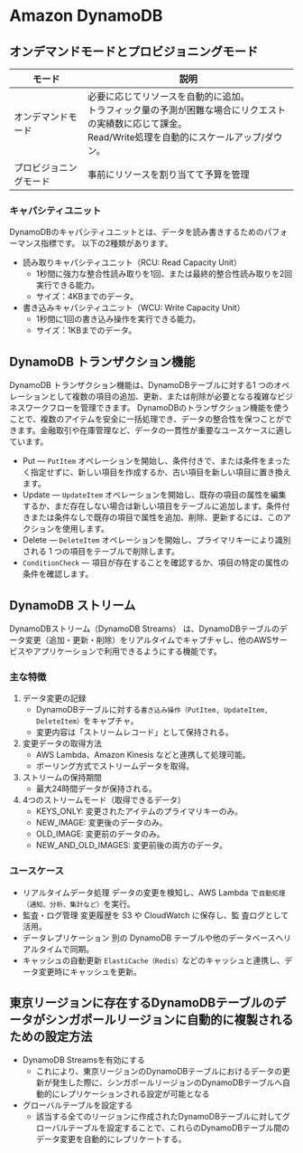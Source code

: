 # Amazon DynamoDB

## オンデマンドモードとプロビジョニングモード

| モード | 説明 |
| --- | --- |
| オンデマンドモード | 必要に応じてリソースを自動的に追加。<br>トラフィック量の予測が困難な場合にリクエストの実績数に応じて課金。<br>Read/Write処理を自動的にスケールアップ/ダウン。 |
| プロビジョニングモード | 事前にリソースを割り当てて予算を管理 |

### キャパシティユニット

DynamoDBのキャパシティユニットとは、データを読み書きするためのパフォーマンス指標です。
以下の2種類があります。

- 読み取りキャパシティユニット（RCU: Read Capacity Unit）
  - 1秒間に強力な整合性読み取りを1回、または最終的整合性読み取りを2回実行できる能力。
  - サイズ：4KBまでのデータ。
- 書き込みキャパシティユニット（WCU: Write Capacity Unit）
  - 1秒間に1回の書き込み操作を実行できる能力。
  - サイズ：1KBまでのデータ。

## DynamoDB トランザクション機能

DynamoDB トランザクション機能は、DynamoDBテーブルに対する1 つのオペレーションとして複数の項目の追加、更新、または削除が必要となる複雑なビジネスワークフローを管理できます。
DynamoDBのトランザクション機能を使うことで、複数のアイテムを安全に一括処理でき、データの整合性を保つことができます。金融取引や在庫管理など、データの一貫性が重要なユースケースに適しています。

- Put — `PutItem` オペレーションを開始し、条件付きで、または条件をまったく指定せずに、新しい項目を作成するか、古い項目を新しい項目に置き換えます。
- Update — `UpdateItem` オペレーションを開始し、既存の項目の属性を編集するか、まだ存在しない場合は新しい項目をテーブルに追加します。条件付きまたは条件なしで既存の項目で属性を追加、削除、更新するには、このアクションを使用します。
- Delete — `DeleteItem` オペレーションを開始し、プライマリキーにより識別される 1 つの項目をテーブルで削除します。
- `ConditionCheck` — 項目が存在することを確認するか、項目の特定の属性の条件を確認します。

## DynamoDB ストリーム

DynamoDBストリーム（DynamoDB Streams） は、DynamoDBテーブルのデータ変更（追加・更新・削除）をリアルタイムでキャプチャし、他のAWSサービスやアプリケーションで利用できるようにする機能です。

### 主な特徴
1. データ変更の記録
    - DynamoDBテーブルに対する`書き込み操作（PutItem, UpdateItem, DeleteItem）`をキャプチャ。
    - 変更内容は「ストリームレコード」として保持される。
2. 変更データの取得方法
    - AWS Lambda、Amazon Kinesis などと連携して処理可能。
    - ポーリング方式でストリームデータを取得。
3. ストリームの保持期間
    - 最大24時間データが保持される。
4. 4つのストリームモード（取得できるデータ）
    - KEYS_ONLY: 変更されたアイテムのプライマリキーのみ。
    - NEW_IMAGE: 変更後のデータのみ。
    - OLD_IMAGE: 変更前のデータのみ。
    - NEW_AND_OLD_IMAGES: 変更前後の両方のデータ。

### ユースケース

- リアルタイムデータ処理
データの変更を検知し、AWS Lambda で`自動処理（通知、分析、集計など）`を実行。
- 監査・ログ管理
変更履歴を S3 や CloudWatch に保存し、監
査ログとして活用。
- データレプリケーション
別の DynamoDB テーブルや他のデータベースへリアルタイムで同期。
- キャッシュの自動更新
`ElastiCache（Redis）`などのキャッシュと連携し、データ変更時にキャッシュを更新。

## 東京リージョンに存在するDynamoDBテーブルのデータがシンガポールリージョンに自動的に複製されるための設定方法

- DynamoDB Streamsを有効にする
  - これにより、東京リージョンのDynamoDBテーブルにおけるデータの更新が発生した際に、シンガポールリージョンのDynamoDBテーブルへ自動的にレプリケーションされる設定が可能となる
- グローバルテーブルを設定する
  - 該当する全てのリージョンに作成されたDynamoDBテーブルに対してグローバルテーブルを設定することで、これらのDynamoDBテーブル間のデータ変更を自動的にレプリケートする。
